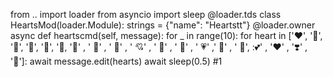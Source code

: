 from .. import loader from asyncio import sleep @loader.tds class HeartsMod(loader.Module): strings = {"name": "Heartstt"} @loader.owner async def heartscmd(self, message): for _ in range(10): for heart in ['❤', '️🧡', '💛', '💚', '💙', '💜, '🤎' , ' 🖤' , ' 🤍' , ' 💘' , ' 💝' , ' 💖' , ' 💗' ,' 💓' , ' 💞', :💕' , '❤️' , '❣️' , '💟']: await message.edit(hearts) await sleep(0.5) #1
